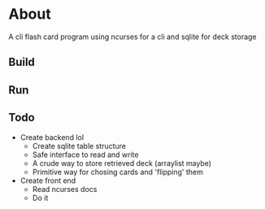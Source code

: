# About
A cli flash card program using ncurses for a cli and sqlite for deck storage
## Build

## Run

## Todo
- Create backend lol
    - Create sqlite table structure
    - Safe interface to read and write
    - A crude way to store retrieved deck (arraylist maybe)
    - Primitive way for chosing cards and 'flipping' them
- Create front end
    - Read ncurses docs
    - Do it
